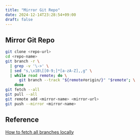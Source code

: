 ```yaml
---
title: "Mirror Git Repo"
date: 2024-12-14T23:28:54+09:00
draft: false
---
```


## Mirror Git Repo

```bash
git clone <repo-url>
cd <repo-name>
git branch -r \
  | grep -v '\->' \
  | sed "s,\x1B\[[0-9;]*[a-zA-Z],,g" \
  | while read remote; do \
      git branch --track "${remote#origin/}" "$remote"; \
    done
git fetch --all
git pull --all
git remote add <mirror-name> <mirror-url>
git push --mirror <mirror-name>
```

## Reference

[How to fetch all branches locally](https://stackoverflow.com/questions/10312521/how-do-i-fetch-all-git-branches)
